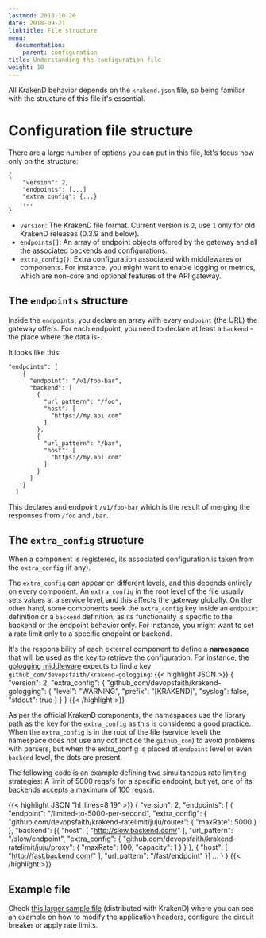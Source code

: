 ```yaml
---
lastmod: 2018-10-20
date: 2018-09-21
linktitle: File structure
menu:
  documentation:
    parent: configuration
title: Understanding the configuration file
weight: 10
---
```

All KrakenD behavior depends on the `krakend.json` file, so being familiar with the structure of this file it's essential. 

# Configuration file structure
There are a large number of options you can put in this file, let's focus now only on the structure:

    {
        "version": 2,
        "endpoints": [...]
        "extra_config": {...}
        ...
    }

- `version`: The KrakenD file format. Current version is `2`, use `1` only for old KrakenD releases (0.3.9 and below).
- `endpoints[]`: An array of endpoint objects offered by the gateway and all the associated backends and configurations.
- `extra_config{}`: Extra configuration associated with middlewares or components. For instance, you might want to enable logging or metrics, which are non-core and optional features of the API gateway.

## The `endpoints` structure
Inside the `endpoints`, you declare an array with every `endpoint` (the URL) the gateway offers. For each endpoint, you need to declare at least a `backend` - the place where the data is-.

It looks like this:

    "endpoints": [
        {
          "endpoint": "/v1/foo-bar",
          "backend": [
            {
              "url_pattern": "/foo",
              "host": [
                "https://my.api.com"
              ]
            },
            {
              "url_pattern": "/bar",
              "host": [
                "https://my.api.com"
              ]
            }
          ]
        }
      ]

This declares and endpoint `/v1/foo-bar` which is the result of merging the responses from `/foo` and `/bar`.

## The `extra_config` structure
When a component is registered, its associated configuration is taken from the `extra_config` (if any).

The `extra_config` can appear on different levels, and this depends entirely on every component. An `extra_config` in the root level of the file usually sets values at a service level, and this affects the gateway globally. On the other hand, some components seek the `extra_config` key inside an `endpoint` definition or a `backend` definition, as its functionality is specific to the backend or the endpoint behavior only. For instance, you might want to set a rate limit only to a specific endpoint or backend.

It's the responsibility of each external component to define a **namespace** that will be used as the key to retrieve the configuration. For instance, the [gologging middleware](https://github.com/devopsfaith/krakend-gologging) expects to find a key `github_com/devopsfaith/krakend-gologging`:
{{< highlight JSON >}}
{
    "version": 2,
    "extra_config": {
        "github_com/devopsfaith/krakend-gologging": {
          "level": "WARNING",
          "prefix": "[KRAKEND]",
          "syslog": false,
          "stdout": true
        }
    }
}
{{< /highlight >}}

As per the official KrakenD components, the namespaces use the library path as the key for the `extra_config` as this is considered a good practice. When the `extra_config` is in the root of the file (service level) the namespace does not use any dot (notice the `github_com`) to avoid problems with parsers, but when the extra_config is placed at `endpoint` level or even `backend` level, the dots are present.

The following code is an example defining two simultaneous rate limiting strategies: A limit of 5000 reqs/s for a specific endpoint, but yet, one of its backends accepts a maximum of 100 reqs/s.

{{< highlight JSON "hl_lines=8 19" >}}
{
    "version": 2,
    "endpoints": [
    {
        "endpoint": "/limited-to-5000-per-second",
        "extra_config": {
            "github.com/devopsfaith/krakend-ratelimit/juju/router": {
                "maxRate": 5000
            }
        },
        "backend":
        [{
            "host": [
                "http://slow.backend.com/"
            ],
            "url_pattern": "/slow/endpoint",
            "extra_config": {
                "github.com/devopsfaith/krakend-ratelimit/juju/proxy": {
                    "maxRate": 100,
                    "capacity": 1
                }
            }
        },
        {
            "host": [
                "http://fast.backend.com/"
            ],
            "url_pattern": "/fast/endpoint"
        }]
        ...
    }
}
{{< /highlight >}}
## Example file

Check [this larger sample file](https://github.com/devopsfaith/krakend-ce/blob/master/krakend.json) (distributed with KrakenD) where you can see an example on how to modify the application headers, configure the circuit breaker or apply rate limits.

